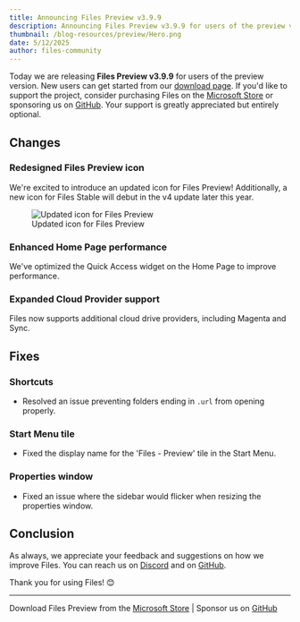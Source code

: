 ```yaml
---
title: Announcing Files Preview v3.9.9
description: Announcing Files Preview v3.9.9 for users of the preview version.
thumbnail: /blog-resources/preview/Hero.png
date: 5/12/2025
author: files-community
---
```


Today we are releasing **Files Preview v3.9.9** for users of the preview version. New users can get started from our [download page](/download/). If you'd like to support the project, consider purchasing Files on the [Microsoft Store](ms-windows-store://pdp/?ProductId=9NSQD9PKV3SS&cid=FilesWebsite) or sponsoring us on [GitHub](https://github.com/sponsors/yaira2). Your support is greatly appreciated but entirely optional.

## Changes

### Redesigned Files Preview icon  

We're excited to introduce an updated icon for Files Preview! Additionally, a new icon for Files Stable will debut in the v4 update later this year.

<figure>
    <img src="/blog-resources/v3-9-9/PreviewIcon.png" alt="Updated icon for Files Preview" />
    <figcaption>Updated icon for Files Preview</figcaption>
</figure>

### Enhanced Home Page performance  

We've optimized the Quick Access widget on the Home Page to improve performance.  

### Expanded Cloud Provider support  

Files now supports additional cloud drive providers, including Magenta and Sync.  

## Fixes

### Shortcuts  

- Resolved an issue preventing folders ending in `.url` from opening properly.  

### Start Menu tile  

- Fixed the display name for the 'Files - Preview' tile in the Start Menu.  

### Properties window  

- Fixed an issue where the sidebar would flicker when resizing the properties window.  

## Conclusion

As always, we appreciate your feedback and suggestions on how we improve Files. You can reach us on [Discord](https://discord.gg/files) and on [GitHub](https://github.com/files-community/Files/).

Thank you for using Files! 😊

---

Download Files Preview from the [Microsoft Store](ms-windows-store://pdp/?ProductId=9NSQD9PKV3SS&cid=FilesWebsite) | Sponsor us on [GitHub](https://github.com/sponsors/yaira2/)
